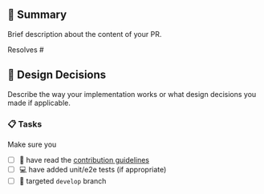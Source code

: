 ## :bookmark_tabs: Summary
Brief description about the content of your PR.

Resolves #<your issue id here>

## :straight_ruler: Design Decisions
Describe the way your implementation works or what design decisions you made if applicable.

### :clipboard: Tasks
Make sure you
- [ ] :book: have read the [contribution guidelines](https://github.com/mermaid-js/mermaid/blob/develop/CONTRIBUTING.md) 
- [ ] :computer: have added unit/e2e tests (if appropriate) 
- [ ] :bookmark: targeted `develop` branch 
